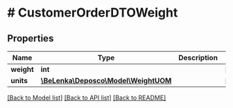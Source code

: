 # # CustomerOrderDTOWeight

## Properties

Name | Type | Description | Notes
------------ | ------------- | ------------- | -------------
**weight** | **int** |  | [optional]
**units** | [**\BeLenka\Deposco\Model\WeightUOM**](WeightUOM.md) |  | [optional]

[[Back to Model list]](../../README.md#models) [[Back to API list]](../../README.md#endpoints) [[Back to README]](../../README.md)
